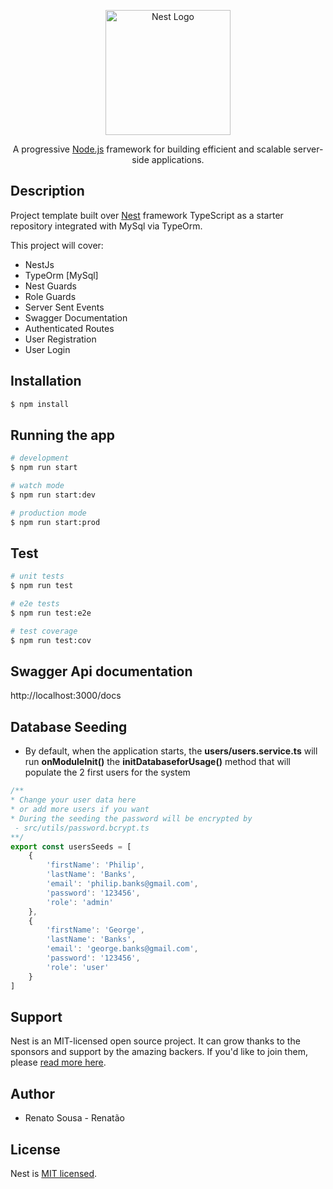 <p align="center">
  <a href="http://nestjs.com/" target="blank"><img src="https://nestjs.com/img/logo-small.svg" width="200" alt="Nest Logo" /></a>
</p>

[circleci-image]: https://img.shields.io/circleci/build/github/nestjs/nest/master?token=abc123def456
[circleci-url]: https://circleci.com/gh/nestjs/nest

  <p align="center">A progressive <a href="http://nodejs.org" target="_blank">Node.js</a> framework for building efficient and scalable server-side applications.</p>
    
  <!--[![Backers on Open Collective](https://opencollective.com/nest/backers/badge.svg)](https://opencollective.com/nest#backer)
  [![Sponsors on Open Collective](https://opencollective.com/nest/sponsors/badge.svg)](https://opencollective.com/nest#sponsor)-->

## Description

Project template built over [Nest](https://github.com/nestjs/nest) framework TypeScript as a starter repository integrated with MySql via TypeOrm.

This project will cover:
 - NestJs
 - TypeOrm [MySql]
 - Nest Guards
 - Role Guards
 - Server Sent Events
 - Swagger Documentation
 - Authenticated Routes
 - User Registration
 - User Login


## Installation

```bash
$ npm install
```

## Running the app

```bash
# development
$ npm run start

# watch mode
$ npm run start:dev

# production mode
$ npm run start:prod
```

## Test

```bash
# unit tests
$ npm run test

# e2e tests
$ npm run test:e2e

# test coverage
$ npm run test:cov
```

## Swagger Api documentation

http://localhost:3000/docs


## Database Seeding
- By default, when the application starts, the **users/users.service.ts** will run **onModuleInit()** the **initDatabaseforUsage()** method that will populate the 2 first users for the system
```typescript
/**
* Change your user data here 
* or add more users if you want
* During the seeding the password will be encrypted by 
 - src/utils/password.bcrypt.ts
**/
export const usersSeeds = [
    {
        'firstName': 'Philip',
        'lastName': 'Banks',
        'email': 'philip.banks@gmail.com',
        'password': '123456',
        'role': 'admin'
    },
    {
        'firstName': 'George',
        'lastName': 'Banks',
        'email': 'george.banks@gmail.com',
        'password': '123456',
        'role': 'user'
    }
]
```

## Support

Nest is an MIT-licensed open source project. It can grow thanks to the sponsors and support by the amazing backers. If you'd like to join them, please [read more here](https://docs.nestjs.com/support).

## Author
 - Renato Sousa - Renatão

## License

Nest is [MIT licensed](LICENSE).
